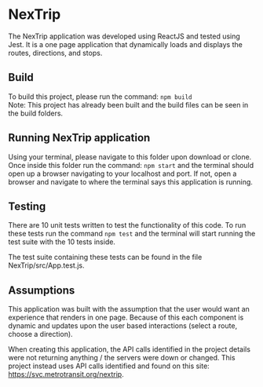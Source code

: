 # NexTrip
The NexTrip application was developed using ReactJS and tested using Jest.  It is a one page application that dynamically loads and displays the routes, directions, and stops.

## Build
To build this project, please run the command: ```npm build```<br/>Note: This project has already been built and the build files can be seen in the build folders.

## Running NexTrip application
Using your terminal, please navigate to this folder upon download or clone.  Once inside this folder run the command: ```npm start``` and the terminal should open up a browser navigating to your localhost and port.  If not, open a browser and navigate to where the terminal says this application is running.

## Testing
There are 10 unit tests written to test the functionality of this code.  To run these tests run the command ```npm test``` and the terminal will start running the test suite with the 10 tests inside.

The test suite containing these tests can be found in the file NexTrip/src/App.test.js.

## Assumptions
This application was built with the assumption that the user would want an experience that renders in one page.  Because of this each component is dynamic and updates upon the user based interactions (select a route, choose a direction).

When creating this application, the API calls identified in the project details were not returning anything / the servers were down or changed.  This project instead uses API calls identified and found on this site: https://svc.metrotransit.org/nextrip.
